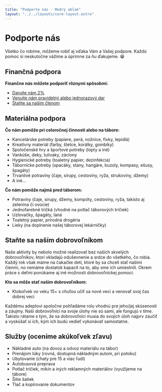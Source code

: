 ```yaml
---
title: "Podporte nás - Modrý oblak"
layout: "../../layouts/core-layout.astro"
---
```


# Podporte nás

Všetko čo robíme, môžeme robiť aj vďaka Vám a Vašej podpore. Každú pomoc si neskutočne vážime a úprimne za ňu ďakujeme. 😁

## Finančná podpora

**Finančne nás môžete podporiť rôznymi spôsobmi:**

- [Darujte nám 2%](/podporte-nas/2-percenta)
- [Venujte nám pravidelný alebo jednorazový dar](https://61zborskauting.darujme.sk/podporte-pezinskych-skautov-83a30/)
- [Staňte sa naším členom](/registracia)

## Materiálna podpora

**Čo nám pomôže pri celoročnej činnosti alebo na tábore:**

- Kancelárske potreby (papiere, perá, nožnice, fixky, lepidlá)
- Kreatívny materiál (farby, štetce, korálky, gombíky)
- Spoločenské hry a športové potreby (lopty a iné)
- Vankúše, deky, tulivaky, záclony
- Hygienické potreby (toaletný papier, dezinfekcia)
- Tábornícke potreby (spacáky, stany, hangáre, buzoly, kompasy, ešusy, špagáty)
- Trvanlivé potraviny (čaje, sirupy, cestoviny, ryža, strukoviny, džemy)
- A iné...

**Čo nám pomôže najmä pred táborom:**

- Potraviny (čaje, sirupy, džemy, kompóty, cestoviny, ryža, takisto aj zelenina či ovocie)
- Jednofarebné tričká (vhodné na potlač táborových tričiek)
- Uzlovačky, špagáty, laná
- Toaletný papier, prírodná drogéria
- Lieky (na doplnenie našej táborovej lekárničky)

## Staňte sa naším dobrovoľníkom

Naše aktivity by nebolo možné realizovať bez našich skvelých dobrovoľníkov,
ktorí vkladajú oduševnenie a srdce do všetkého, čo robia.
Každý rok však máme na čakačke deti, ktoré by sa chceli stať našimi členmi,
no nemáme dostatok kapacít na to, aby sme ich umiestnili.
Okrem práce s deťmi ponúkame aj iné možnosti dobrovoľníckej pomoci.

**Kto sa môže stať naším dobrovoľníkom:**

- Ktokoľvek vo veku 15+ s chuťou učiť sa nové veci a venovať svoj čas dobrej veci

Každému adeptovi spoločne pohľadáme rolu vhodnú pre jeho/jej skúsenosti a záujmy.
Naši dobrovoľníci na svoje úlohy nie sú sami, ale fungujú v tíme.
Takisto rátame s tým, že sa dobrovoľníci musia do svojich úloh najprv zaučiť
a vyskúšať si ich, kým ich budú vedieť vykonávať samostatne.

## Služby (oceníme akúkoľvek zľavu)

- Nákladné auto (na dovoz a odvoz materiálu na tábor)
- Prenájom lúky (rovná, dostupná nákladným autom, pri potoku)
- Ubytovanie (chaty pre 15 a viac ľudí)
- Autobusová preprava
- Potlač tričiek, mikín a iných reklamných materiálov (využijeme na tábore)
- Šitie šatiek
- Tlač a kopírovanie dokumentov
